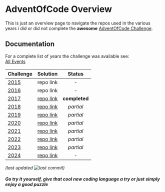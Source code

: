 # AdventOfCode Overview

This is just an overview page to navigate the repos used in the various years i did or did not complete the **awesome** [AdventOfCode Challenge](https://adventofcode.com/about).

## Documentation

For a complete list of years the challenge was available see:  
[All Events](https://adventofcode.com/events)

| Challenge                             | Solution      |    Status     |
| :------------------------------------ | :------------ | :-----------: |
| [2015](https://adventofcode.com/2015) | repo link     |       -       |
| [2016](https://adventofcode.com/2016) | repo link     |       -       |
| [2017](https://adventofcode.com/2017) | [repo link]() | **completed** |
| [2018](https://adventofcode.com/2018) | [repo link]() |   _partial_   |
| [2019](https://adventofcode.com/2019) | [repo link]() |   _partial_   |
| [2020](https://adventofcode.com/2020) | [repo link]() |   _partial_   |
| [2021](https://adventofcode.com/2021) | [repo link]() |   _partial_   |
| [2022](https://adventofcode.com/2022) | [repo link]() |   _partial_   |
| [2023](https://adventofcode.com/2023) | [repo link]() |   _partial_   |
| [2024](https://adventofcode.com/2024) | [repo link]() |       -       |

_(last updated ![last commit](https://img.shields.io/github/last-commit/joewoess/AdventOfCodeOverview))_

#### _Go try it yourself, give that cool new coding language a try or just simply enjoy a good puzzle_
